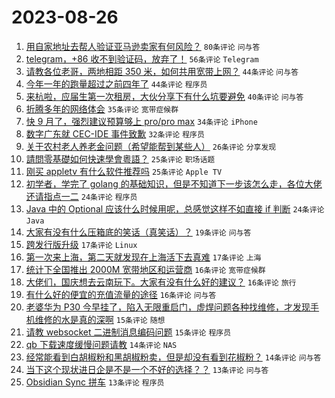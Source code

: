 # 2023-08-26

1. [用自家地址去帮人验证亚马逊卖家有何风险？](https://www.v2ex.com/t/968404) `80条评论` `问与答`
1. [telegram，+86 收不到验证码，放弃了！](https://www.v2ex.com/t/968408) `56条评论` `Telegram`
1. [请教各位老哥，两地相距 350 米，如何共用宽带上网？](https://www.v2ex.com/t/968482) `44条评论` `问与答`
1. [今年一年的跑量超过之前四年了](https://www.v2ex.com/t/968406) `44条评论` `程序员`
1. [来杭啦，应届生第一次租房，大伙分享下有什么坑要避免](https://www.v2ex.com/t/968445) `40条评论` `问与答`
1. [折腾多年的网络体会](https://www.v2ex.com/t/968451) `35条评论` `宽带症候群`
1. [快 9 月了，强烈建议预算够上 pro/pro max](https://www.v2ex.com/t/968437) `34条评论` `iPhone`
1. [数字广东就 CEC-IDE 事件致歉](https://www.v2ex.com/t/968466) `32条评论` `程序员`
1. [关于农村老人养老金问题（希望能帮到某些人）](https://www.v2ex.com/t/968489) `26条评论` `分享发现`
1. [請問零基礎如何快速學會粵語？](https://www.v2ex.com/t/968426) `25条评论` `职场话题`
1. [刚买 appletv 有什么软件推荐吗](https://www.v2ex.com/t/968441) `25条评论` `Apple TV`
1. [初学者，学完了 golang 的基础知识，但是不知道下一步该怎么走，各位大佬还请指点一二](https://www.v2ex.com/t/968514) `24条评论` `程序员`
1. [Java 中的 Optional 应该什么时候用呢，总感觉这样不如直接 if 判断](https://www.v2ex.com/t/968493) `24条评论` `Java`
1. [大家有没有什么压箱底的笑话（真笑话）？](https://www.v2ex.com/t/968485) `19条评论` `问与答`
1. [跨发行版升级](https://www.v2ex.com/t/968425) `17条评论` `Linux`
1. [第一次来上海，第二天就发现在上海活下去真难](https://www.v2ex.com/t/968409) `17条评论` `上海`
1. [统计下全国推出 2000M 宽带地区和运营商](https://www.v2ex.com/t/968507) `16条评论` `宽带症候群`
1. [大佬们，国庆想去云南玩下。大家有没有什么好的建议？](https://www.v2ex.com/t/968467) `16条评论` `旅行`
1. [有什么好的便宜的充值流量的途径](https://www.v2ex.com/t/968403) `16条评论` `问与答`
1. [老婆华为 P30 今早挂了，陷入无限重启门，虚焊问题各种找维修，才发现手机维修的水是真的深啊](https://www.v2ex.com/t/968449) `15条评论` `随想`
1. [请教 websocket 二进制消息编码问题](https://www.v2ex.com/t/968420) `15条评论` `程序员`
1. [qb 下载速度缓慢问题请教](https://www.v2ex.com/t/968454) `14条评论` `NAS`
1. [经常能看到白胡椒粉和黑胡椒粉卖，但是却没有看到花椒粉？](https://www.v2ex.com/t/968428) `14条评论` `问与答`
1. [当下这个现状进日企是不是一个不好的选择？？](https://www.v2ex.com/t/968510) `13条评论` `问与答`
1. [Obsidian Sync 拼车](https://www.v2ex.com/t/968424) `13条评论` `程序员`
